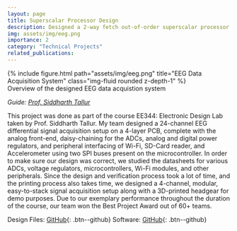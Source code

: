 ```yaml
---
layout: page
title: Superscalar Processor Design
description: Designed a 2-way fetch out-of-order superscalar processor in VHDL
img: assets/img/eeg.png
importance: 2
category: "Technical Projects"
related_publications:
---
```


<div class="row">
    <div class="col-sm mt-4 mt-md-0">
        {% include figure.html path="assets/img/eeg.png" title="EEG Data Acquisition System" class="img-fluid rounded z-depth-1" %}
    </div>
</div>
<div class="caption">
    Overview of the designed EEG data acquistion system
</div>

_Guide: [Prof. Siddharth Tallur](https://www.ee.iitb.ac.in/web/people/siddharth-tallur/)_

This project was done as part of the course EE344: Electronic Design Lab taken by Prof. Siddharth Tallur. My team designed a 24-channel EEG differential signal acquisition setup on a 4-layer PCB, complete with the analog front-end, daisy-chaining for the ADCs, analog and digital power regulators, and peripheral interfacing of Wi-Fi, SD-Card reader, and Accelerometer using two SPI buses present on the microcontroller. In order to make sure our design was correct, we studied the datasheets for various ADCs, voltage regulators, microcontrollers, Wi-Fi modules, and other peripherals. Since the design and verification process took a lot of time, and the printing process also takes time, we designed a 4-channel, modular, easy-to-stack signal acquisition setup along with a 3D-printed headgear for demo purposes. Due to our exemplary performance throughout the duration of the course, our team won the Best Project Award out of 60+ teams.

Design Files: [GitHub](https://github.com/AnubhavBhatla/EEG-Data-Acquisition-System){: .btn--github} Software: [GitHub](https://github.com/aweditya/welbci){: .btn--github}
